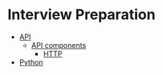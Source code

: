 # Interview Preparation

- [API](./API/README.md)
    - [API components](./API/component/README.md)
        - [HTTP](./API/component/http.md)
- [Python](./Python/README.md)